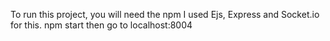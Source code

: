 To run this project, you will need the npm
I used Ejs, Express and Socket.io for this.
npm start then go to localhost:8004
